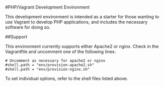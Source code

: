 #PHP/Vagrant Development Environment

This development environment is intended as a starter for those wanting to use
Vagrant to develop PHP applications, and includes the necessary software for
doing so.

##Support

This environment currently supports either Apache2 or nginx. Check in the
Vagrantfile and uncomment one of the following lines:

    # Uncomment as necessary for apache2 or nginx
    #shell.path = "env/provision-apache2.sh"
    #shell.path = "env/provision-nginx.sh"

To set individual options, refer to the shell files listed above.